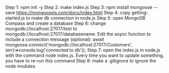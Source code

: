 Step 1: npm init -y
Step 2: make index.js
Step 3: npm install mongoose --save https://mongoosejs.com/docs/index.html
Step 4: copy getting-started.js to make db connection in node.js
Step 5: open MongoDB Compass and create a database
Step 6: change mongodb://localhost:27017/test to mongodb://localhost:27017/databasename. Edit the async function to include a connection message (optional): await mongoose.connect('mongodb://localhost:27017/Customers', (err)=>console.log('connected to db'));
Step 7: open the index.js in node.js with the command node index.js. Every time you want to update something, you have to re-run this command
Step 8: make a .gitignore to ignore the node modules